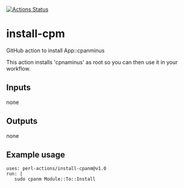 [![Actions Status](https://github.com/perl-actions/install-cpanm/workflows/check/badge.svg)](https://github.com/perl-actions/install-cpanm/actions)

# install-cpm

GitHub action to install App::cpanminus

This action installs 'cpnaminus' as root so you can then use it in your workflow.

## Inputs

none

## Outputs

none

## Example usage

```
uses: perl-actions/install-cpanm@v1.0
run: |
   sudo cpanm Module::To::Install
```
